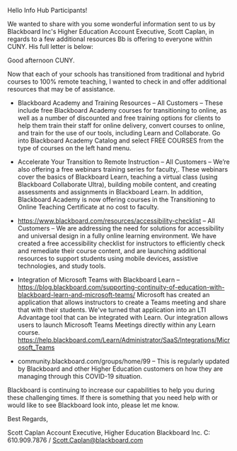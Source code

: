 Hello Info Hub Participants!

We wanted to share with you some wonderful information sent to us by Blackboard Inc's Higher Education Account Executive, Scott Caplan, in regards to a few additional resources Bb is offering to everyone within CUNY.  His full letter is below:

Good afternoon CUNY.

Now that each of your schools has transitioned from traditional and hybrid courses to 100% remote teaching, I wanted to check in and offer additional resources that may be of assistance.

* Blackboard Academy and Training Resources – All Customers – These include free Blackboard Academy courses for transitioning to online, as well as a number of discounted and free training options for clients to help them train their staff for online delivery, convert courses to online, and train for the use of our tools, including Learn and Collaborate. Go into Blackboard Academy Catalog and select FREE COURSES from the type of courses on the left hand menu.

* Accelerate Your Transition to Remote Instruction – All Customers – We’re also offering a free webinars training series for faculty,. These webinars cover the basics of Blackboard Learn, teaching a virtual class (using Blackboard Collaborate Ultra), building mobile content, and creating assessments and assignments in Blackboard Learn. In addition, Blackboard Academy is now offering courses in the Transitioning to Online Teaching Certificate at no cost to faculty.

* https://www.blackboard.com/resources/accessibility-checklist – All Customers – We are addressing the need for solutions for accessibility and universal design in a fully online learning environment. We have created a free accessibility checklist for instructors to efficiently check and remediate their course content, and are launching additional resources to support students using mobile devices, assistive technologies, and study tools.

* Integration of Microsoft Teams with Blackboard Learn – https://blog.blackboard.com/supporting-continuity-of-education-with-blackboard-learn-and-microsoft-teams/  Microsoft has created an application that allows instructors to create a Teams meeting and share that with their students. We've turned that application into an LTI Advantage tool that can be integrated with Learn. Our integration allows users to launch Microsoft Teams Meetings directly within any Learn course. https://help.blackboard.com/Learn/Administrator/SaaS/Integrations/Microsoft_Teams

* community.blackboard.com/groups/home/99  – This is regularly updated by Blackboard and other Higher Education customers on how they are managing through this COVID-19 situation.

Blackboard is continuing to increase our capabilities to help you during these challenging times.  If there is something that you need help with or would like to see Blackboard look into, please let me know.

Best Regards,

Scott Caplan
Account Executive, Higher Education
Blackboard Inc.
C: 610.909.7876 /  Scott.Caplan@blackboard.com
